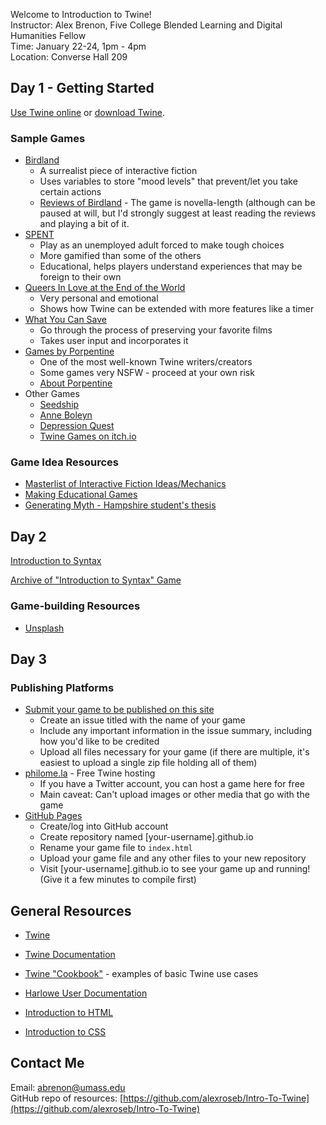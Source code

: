 Welcome to Introduction to Twine!
<br/>
Instructor: Alex Brenon, Five College Blended Learning and Digital Humanities Fellow
<br/>
Time: January 22-24, 1pm - 4pm
<br/>
Location: Converse Hall 209

## Day 1 - Getting Started

[Use Twine online](https://twinery.org/2) or [download Twine](https://twinery.org).

### Sample Games
- [Birdland](https://birdland.camp/) 
   - A surrealist piece of interactive fiction
   - Uses variables to store "mood levels" that prevent/let you take certain actions
   - [Reviews of Birdland](http://ifdb.tads.org/viewgame?id=ap1651hvjldbuugj) - The game is novella-length (although can be paused at will, but I'd strongly suggest at least reading the reviews and playing a bit of it.
- [SPENT](http://playspent.org/html/)
   - Play as an unemployed adult forced to make tough choices
   - More gamified than some of the others
   - Educational, helps players understand experiences that may be foreign to their own
- [Queers In Love at the End of the World](https://w.itch.io/end-of-the-world)
   - Very personal and emotional
   - Shows how Twine can be extended with more features like a timer
- [What You Can Save](https://umass.experienceplay.education/what-you-can-save/)
   - Go through the process of preserving your favorite films
   - Takes user input and incorporates it
- [Games by Porpentine](http://slimedaughter.com/games/)
   - One of the most well-known Twine writers/creators
   - Some games very NSFW - proceed at your own risk
   - [About Porpentine](http://slimedaughter.com/cv.html)
- Other Games
   - [Seedship](http://philome.la/johnayliff/seedship/play)
   - [Anne Boleyn](https://experienceplay.education/anneboleyn/)
   - [Depression Quest](http://www.depressionquest.com/dqfinal.html)
   - [Twine Games on itch.io](https://itch.io/games/tag-twine)

### Game Idea Resources
- [Masterlist of Interactive Fiction Ideas/Mechanics](https://emshort.blog/2008/03/06/ideas-for-interactive-fiction/)
- [Making Educational Games](https://edutwine.wordpress.com/ideas/)
- [Generating Myth - Hampshire student's thesis](http://5collbldh.org/dh/sandbox/bailey-fernandez-on-generating-myth-five-college-undergrad-fellow-projects-2017-2018/)

## Day 2
[Introduction to Syntax](Twine-Intro-Game.html)

[Archive of "Introduction to Syntax" Game](Twine-Intro-Game-Archive.html)

### Game-building Resources
- [Unsplash](https://unsplash.com/)
<!--   - When embedding images, -->

## Day 3
### Publishing Platforms
- [Submit your game to be published on this site](https://github.com/alexroseb/Intro-To-Twine/issues/new)
   - Create an issue titled with the name of your game
   - Include any important information in the issue summary, including how you'd like to be credited
   - Upload all files necessary for your game (if there are multiple, it's easiest to upload a single zip file holding all of them)
- [philome.la](http://philome.la/) - Free Twine hosting
   - If you have a Twitter account, you can host a game here for free
   - Main caveat: Can't upload images or other media that go with the game
- [GitHub Pages](http://github.com)
   - Create/log into GitHub account
   - Create repository named [your-username].github.io
   - Rename your game file to `index.html`
   - Upload your game file and any other files to your new repository
   - Visit [your-username].github.io to see your game up and running! (Give it a few minutes to compile first)

<!--
## Final Products 
Once the projects are finished, people who agree to have their games shared will have them posted here.
-->

## General Resources
- [Twine](https://twinery.org)
- [Twine Documentation](https://twinery.org/wiki/)
- [Twine "Cookbook"](https://twinery.org/cookbook/) - examples of basic Twine use cases
- [Harlowe User Documentation](https://twine2.neocities.org/)


- [Introduction to HTML](https://www.w3schools.com/html/)
- [Introduction to CSS](https://www.w3schools.com/css/default.asp)

## Contact Me
Email: [abrenon@umass.edu](mailto:abrenon@umass.edu)
<br/>
GitHub repo of resources: [https://github.com/alexroseb/Intro-To-Twine](https://github.com/alexroseb/Intro-To-Twine)
